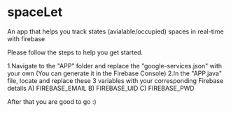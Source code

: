 # spaceLet
An app that helps you track states (avialable/occupied) spaces in real-time with firebase

Please follow the steps to help you get started.

1.Navigate to the "APP" folder and replace the "google-services.json" with your own (You can generate it in the Firebase Console)
2.In the "APP.java" file, locate and replace these 3 variables with your corresponding Firebase details 
      A) FIREBASE_EMAIL
      B) FIREBASE_UID
      C) FIREBASE_PWD
      
After that you are good to go :)
